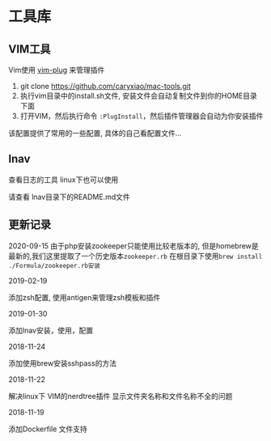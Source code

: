 # 工具库

## VIM工具

Vim使用 [vim-plug](https://github.com/junegunn/vim-plug) 来管理插件



1. git clone https://github.com/caryxiao/mac-tools.git
2. 执行vim目录中的install.sh文件, 安装文件会自动复制文件到你的HOME目录下面
3. 打开VIM，然后执行命令 `:PlugInstall`，然后插件管理器会自动为你安装插件



该配置提供了常用的一些配置, 具体的自己看配置文件...

## lnav

查看日志的工具 linux下也可以使用

请查看 lnav目录下的README.md文件

## 更新记录

2020-09-15
由于php安装zookeeper只能使用比较老版本的, 但是homebrew是最新的,我们这里提取了一个历史版本`zookeeper.rb`
在根目录下使用`brew install ./Formula/zookeeper.rb安装`


2019-02-19

添加zsh配置, 使用antigen来管理zsh模板和插件

2019-01-30

添加lnav安装，使用，配置

2018-11-24

添加使用brew安装sshpass的方法

2018-11-22

解决linux下 VIM的nerdtree插件 显示文件夹名称和文件名称不全的问题

2018-11-19

添加Dockerfile 文件支持
